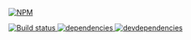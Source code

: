 [![NPM][next-updater-icon] ][next-updater-url]

[![Build status][next-updater-ci-image] ][next-updater-ci-url]
[![dependencies][next-updater-dependencies-image] ][next-updater-dependencies-url]
[![devdependencies][next-updater-devdependencies-image] ][next-updater-devdependencies-url]

[next-updater-icon]: https://nodei.co/npm/next-updater.png?downloads=true
[next-updater-url]: https://npmjs.org/package/next-updater
[next-updater-ci-image]: https://travis-ci.org/uTest/next-updater.png?branch=master
[next-updater-ci-url]: https://travis-ci.org/uTest/next-updater
[next-updater-dependencies-image]: https://david-dm.org/utest/next-updater.png
[next-updater-dependencies-url]: https://david-dm.org/utest/next-updater
[next-updater-devdependencies-image]: https://david-dm.org/utest/next-updater/dev-status.png
[next-updater-devdependencies-url]: https://david-dm.org/utest/next-updater#info=devDependencies
